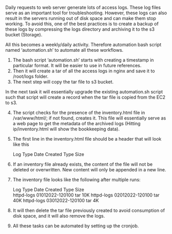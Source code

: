 Daily requests to web server generate lots of access logs. These log files  serve as an  important tool for troubleshooting.  However, these logs can also result in the servers running out of disk space and can make them stop working. To avoid this, one of the best practices is to create a backup of these logs by compressing the logs directory and archiving it to the s3 bucket (Storage). 

All this becomes a weekly/daily activity. Therefore automation bash script named ‘automation.sh’ to automate all these workflows.

1. The bash script ‘automation.sh’ starts with creating a timestamp in particular format. It will be easier to use in future references.
2. Then it will create a tar of all the access logs in nginx and save it to /root/logs folder.
3. The next step will copy the tar file to s3 bucket.
 
In the next task it will essentially upgrade the existing automation.sh script such that script will create a record when the tar file is copied from the EC2 to s3.

4. The script checks for the presence of the inventory.html file in /var/www/html/; if not found, creates it. This file will essentially serve as a web page to get the      metadata of the archived logs (Hitting ip/inventory.html will show the bookkeeping data).
5. The first line in the inventory.html file should be a header that will look like this

    Log Type      Date Created        Type     Size

6. If an inventory file already exists, the content of the file will not be deleted or overwritten. New content will only be appended in a new line.
7. The inventory file looks like the following after multiple runs:

    Log Type      Date Created        Type     Size     
    httpd-logs    01012022-120100     tar      10K
    httpd-logs    02012022-120100     tar      40K
    httpd-logs    03012022-120100     tar      4K
    
8. It will then delete the tar file previously created to avoid consumption of disk space, and it will also remove the logs.
9. All these tasks can be automated by setting up the cronjob.
